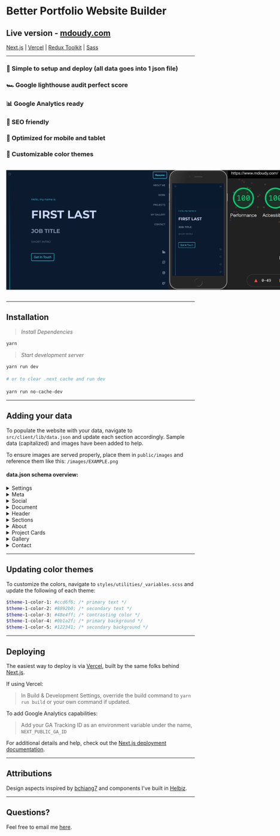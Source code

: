 # Better Portfolio Website Builder

## Live version - [mdoudy.com](https://www.mdoudy.com/)

[Next.js](https://nextjs.org/) | [Vercel](https://vercel.com/) | [Redux Toolkit](https://redux-toolkit.js.org/) | [Sass](https://sass-lang.com/)

---

### 🚀 Simple to setup and deploy (all data goes into 1 json file)
### 🏎 Google lighthouse audit perfect score
### 📊 Google Analytics ready
### 🔎 SEO friendly
### 📱 Optimized for mobile and tablet
### 🎨 Customizable color themes

<br>
<div align="center">
  <div style="display: flex; align-items: flex-start;">
    <img src="public/images/readmeImages/demo-web-image.png" height="320px" />
    <img src="public/images/readmeImages/demo-mobile-image.png" height="320px" />
    <img src="public/images/readmeImages/demo-lighthouse-score.png" height="320px" />
  </div>
</div>
<br>

---

## Installation

> *Install Dependencies*

```sh
yarn
```

> *Start development server*

```sh
yarn run dev

# or to clear .next cache and run dev

yarn run no-cache-dev
```

---

## Adding your data
To populate the website with your data, navigate to `src/client/lib/data.json` and update each section accordingly. Sample data (capitalized) and images have been added to help.

To ensure images are served properly, place them in `public/images` and reference them like this: `/images/EXAMPLE.png`

#### data.json schema overview:

<details>
<summary>Settings</summary>
<br>

sideBarLocation available options: "left" or "right"

projectCards
- for projectCards alternating style, add projectCards section heading to showAlternatingCards array
- for less space between cards, add projectCards section heading to compactView array

```bash
"settings": {
  "sideBarLocation": "right",
  "projectCards": {
    "showAlternatingCards": ["WORK", "PROJECTS"],
    "compactView": ["PROJECTS"]
  }
}
```
</details>
<details>
<summary>Meta</summary>
<br>

Data used for SEO purposes

```bash
"meta": {
  "title": "META TITLE",
  "description": "META DESC",
  "mobileIcon": "/mobile-icon.png",
  "favIcon": "/favicon.ico",
  "language": "en-US",
  "canonical": "CANONICAL URL",
  "url": "URL",
  "twitterHandle": "TWITTER HANDLE"
}
```
</details>
<details>
<summary>Social</summary>
<br>

Used to show clickable social media icons in the sidebar. These are optional, so for the ones that are not needed, delete the corresponding lines.

```bash
"social": {
  "linkedin": "LINKEDIN URL",
  "github": "GITHUB URL",
  "instagram": "INSTAGRAM URL",
  "twitter": "TWITTER URL"
}
```
</details>
<details>
<summary>Document</summary>
<br>

Add a PDF version of your resume or other document to `public/docs` and add the corresponding path and desired file-name here.

```bash
"document": {
  "fileName": "MY-RESUME.pdf",
  "path": "/docs/temp.pdf"
}
```
</details>
<details>
<summary>Header</summary>
<br>
This displays the main header portion of the page. These are optional, so for the ones that are not needed, delete the corresponding lines. The ctaText is displayed in the button.

```bash
"header": {
  "preHeading": "Hello, my name is",
  "heading": "FIRST LAST",
  "subHeading": "JOB TITLE",
  "text": "SHORT INTRO",
  "ctaText": "Get In Touch"
}
```
</details>
<details>
<summary>Sections</summary>
<br>

Add the desired sections here using the format below.

The available types are `about`, `projectCards`, `gallery`, and `contact`. The headings of each will be used as the keys throughout the site, so these are required aand need to be unique.

Multiple instances of `projectCards` can be used, as long as the headings are unique.

These are all optional, so if a certain section is not needed, delete the corresponding lines.

```bash
"sections": [
  {
    "type": "about",
    "heading": "ABOUT ME"
  },
  {
    "type": "projectCards",
    "heading": "WORK"
  },
  {
    "type": "projectCards",
    "heading": "PROJECTS"
  },
  {
    "type": "gallery",
    "heading": "MY GALLERY"
  },
  {
    "type": "contact",
    "heading": "CONTACT"
  }
]
```
</details>
<details>
<summary>About</summary>
<br>

Fills the about section.

If html is needed rather than text for the content, replace the `content` key with `contentHtml`.

`image` is optional, so if not needed, delete the line.

```bash
"about": {
  "content": [
    "LOREM IPSUM DOLOR SIT AMET CONSECTETUR ADIPISICING ELIT.",
    "LOREM IPSUM DOLOR SIT AMET CONSECTETUR ADIPISICING ELIT."
  ],
  "image": "/images/about/TEMP-ME.png"
}
```
</details>
<details>
<summary>Project Cards</summary>
<br>

Fills each projectCards sections. Each projectCards section heading needs to be specified here with the desired corresponding data. In this example, the `WORK` and `PROJECTS` headings are used.

`title`, `description`, `tools`, `links`, `image`, and `highlights` are all optional, so if not needed, delete the corresponding lines.

`highlights` fills out the data used in the specified project's onClick popover.

If html is needed rather than text for the description, replace the `description` key with `descriptionHtml`.

```bash
"projectCards": {
  "WORK": [
    {
      "title": "WORK PROJECT 1",
      "description": "LOREM IPSUM DOLOR SIT AMET CONSECTETUR ADIPISICING ELIT.",
      "tools": ["TOOL 1", "TOOL 2"],
      "links": {
        "github": "GITHUB URL",
        "website": "WEBSITE URL"
      },
      "image": "/images/projectCards/TEMP-WORK-PROJECT-1-BANNER.png",
      "highlights": [
        {
          "heading": "POINT 1",
          "details": [
            "LOREM IPSUM DOLOR SIT AMET CONSECTETUR ADIPISICING ELIT.",
            "LOREM IPSUM DOLOR SIT AMET CONSECTETUR ADIPISICING ELIT."
          ],
          "media": "/images/projectCards/TEMP-WORK-PROJECT-1-POINT-1.gif"
        },
        {
          "heading": "POINT 2",
          "details": [
            "LOREM IPSUM DOLOR SIT AMET CONSECTETUR ADIPISICING ELIT."
          ]
        }
      ]
    },
    {
      "title": "WORK PROJECT 2",
      "description": "LOREM IPSUM DOLOR SIT AMET CONSECTETUR ADIPISICING ELIT."
    }
  ],
  "PROJECTS": [
    {
      "title": "PROJECT 1",
      "description": "LOREM IPSUM DOLOR SIT AMET CONSECTETUR ADIPISICING ELIT."
    }
  ]
}
```
</details>
<details>
<summary>Gallery</summary>
<br>

Fills out the gallery section of the site.

`thumbnail` is optional, but advised to reduce load time if images are too large.

```bash
"gallery": [
  {
    "image": "/images/gallery/TEMP-GALLERY-IMAGE.png",
    "thumbnail": "/images/gallery/TEMP-GALLERY-IMAGE-THUMBNAIL.png"
  },
  {
    "image": "/images/gallery/TEMP-GALLERY-IMAGE.png",
    "thumbnail": "/images/gallery/TEMP-GALLERY-IMAGE-THUMBNAIL.png"
  }
]
```
</details>
<details>
<summary>Contact</summary>
<br>

Fills out the contact section.

If html is needed rather than text, replace the `text` key with `textHtml`.

`ctaText` corresponds to the button text.

```bash
"contact": {
  "text": "LOREM IPSUM DOLOR SIT AMET CONSECTETUR ADIPISICING ELIT.",
  "ctaText": "Send Email",
  "email": "EMAIL@EMAIL.COM"
}
```
</details>

---

## Updating color themes
To customize the colors, navigate to `styles/utilities/_variables.scss` and update the following of each theme:

```bash
$theme-1-color-1: #ccd6f6; /* primary text */
$theme-1-color-2: #8892b0; /* secondary text */
$theme-1-color-3: #48e4ff; /* contrasting color */
$theme-1-color-4: #0b1a2f; /* primary background */
$theme-1-color-5: #122341; /* secondary background */
```

---

## Deploying

The easiest way to deploy is via [Vercel](https://vercel.com/), built by the same folks behind [Next.js](https://nextjs.org/).

If using Vercel:

> In Build & Development Settings, override the build command to `yarn run build` or your own command if updated.

To add Google Analytics capabilities:

> Add your GA Tracking ID as an environment variable under the name, `NEXT_PUBLIC_GA_ID`

For additional details and help, check out the [Next.js deployment documentation](https://nextjs.org/docs/deployment).

---

## Attributions
Design aspects inspired by [bchiang7](https://github.com/bchiang7/v4) and components I've built in [Helbiz](http://helbiz.com/).

---

## Questions?
Feel free to email me [here](mailto:michael.doudy@gmail.com).
